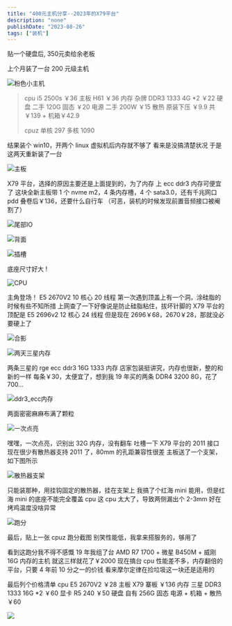 ```yaml
---
title: "400元主机分享--2023年的X79平台"
description: "none"
publishDate: "2023-08-26"
tags: ["装机"]
---
```

贴一个硬盘后, 350元卖给余老板
<!-- more --> 



上个月装了一台 200 元级主机

![粉色小主机](https://i.730307.xyz/202407201930773.avif)

> cpu i5 2500s ￥36
> 主板 H61 ￥36
> 内存 杂牌 DDR3 1333 4G *2 ￥22
> 硬盘 二手 120G 固态 ￥20
> 电源 二手 200W ￥15
> 散热 原装下压 ￥9.9
> 共￥139 + 机箱￥42.9
>
> cpuz 单核 297 多核 1090



结果装个 win10，开两个 linux 虚拟机后内存就不够了
看来是没搞清楚状况
于是这两天重新装了一台

![主板](https://i.730307.xyz/202407201931741.avif)

X79 平台，选择的原因主要还是上面提到的，为了内存
上 ecc ddr3 内存可便宜了
这块全新主板带 1 个 nvme m2，4 条内存槽，4 个 sata3.0，还有千兆网口
pdd 叠卷后￥136，还要什么自行车
（可恶，装机的时候发现前置音频接口被阉割了）

![尾部IO](https://i.730307.xyz/202407201933107.avif)

![背面](https://i.730307.xyz/202407201933716.avif)

![插槽](https://i.730307.xyz/202407201934322.avif)

底座尺寸好大 !

![CPU](https://i.730307.xyz/202407201936111.avif)

主角登场！
E5 2670V2 10 核心 20 线程
第一次遇到顶盖上有一个洞，涂硅脂的时候有些不知所措
上网查了一下好像说是防止硅脂粘住，拔坏针脚的
X79 平台的顶配是 E5 2696v2 12 核心 24 线程
但是现在 2696￥68，2670￥28，那就没必要硬上了

![合影](https://i.730307.xyz/202407201937359.avif)

![两天三星内存](https://i.730307.xyz/202407201937811.avif)

两条三星的 rge ecc ddr3 16G 1333 内存
店家包装挺讲究，内存也很新，整的和新的一样
每条￥30，太便宜了，想到我 19 年买的两条 DDR4 3200 8G，花了 700…

![ddr3_ecc内存](https://i.730307.xyz/202407201938701.avif)

两面密密麻麻布满了颗粒

![一次点亮](https://i.730307.xyz/202407201939156.avif)

嘿嘿，一次点亮，识别出 32G 内存，没有翻车
吐槽一下 X79 平台的 2011 接口
现在很少有散热器支持 2011 了，80mm 的孔距兼容性很差
主板送了一个支架，如下图所示

![散热器支架](https://i.730307.xyz/202407201940837.avif)

只能装那种，用挂钩固定的散热器，挂在支架上
我搞了个红海 mini
能用，但是红海 mini 的底座不能完全覆盖 cpu
这 cpu 太大了，导致两侧漏出个 2-3mm
好在烤鸡温度没啥异常

![跑分](https://i.730307.xyz/202407201941420.avif)

最后，贴上一张 cpuz 跑分截图
别笑性能低，我拿来搭服务的，够用了


看到这跑分我不得不感慨
19 年我组了台 AMD R7 1700 + 微星 B450M + 威刚 16G 内存的主机
就这三样就花了￥2000
现在搞台 cpu 性能差不多，内存翻倍的平台，只要 4 年前 10 分之一的价钱
看来摩尔定律在捡垃圾这一块还是适用的

最后列个价格清单
cpu E5 2670V2 ￥28
主板 X79 寨板 ￥136
内存 三星 DDR3 1333 16G *2 ￥60
显卡 R5 240 ￥50
硬盘 自有 256G 固态
电源 + 机箱 + 散热 ￥60

![](https://i.730307.xyz/202407201942226.avif)
